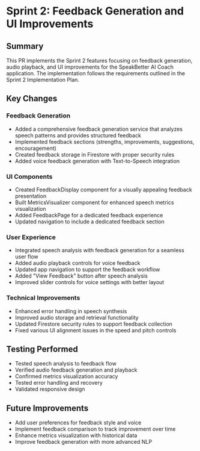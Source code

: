 # Sprint 2: Feedback Generation and UI Improvements

## Summary
This PR implements the Sprint 2 features focusing on feedback generation, audio playback, and UI improvements for the SpeakBetter AI Coach application. The implementation follows the requirements outlined in the Sprint 2 Implementation Plan.

## Key Changes

### Feedback Generation
- Added a comprehensive feedback generation service that analyzes speech patterns and provides structured feedback
- Implemented feedback sections (strengths, improvements, suggestions, encouragement)
- Created feedback storage in Firestore with proper security rules
- Added voice feedback generation with Text-to-Speech integration

### UI Components
- Created FeedbackDisplay component for a visually appealing feedback presentation
- Built MetricsVisualizer component for enhanced speech metrics visualization
- Added FeedbackPage for a dedicated feedback experience
- Updated navigation to include a dedicated feedback section

### User Experience
- Integrated speech analysis with feedback generation for a seamless user flow
- Added audio playback controls for voice feedback
- Updated app navigation to support the feedback workflow
- Added "View Feedback" button after speech analysis
- Improved slider controls for voice settings with better layout

### Technical Improvements
- Enhanced error handling in speech synthesis 
- Improved audio storage and retrieval functionality
- Updated Firestore security rules to support feedback collection
- Fixed various UI alignment issues in the speed and pitch controls

## Testing Performed
- Tested speech analysis to feedback flow
- Verified audio feedback generation and playback
- Confirmed metrics visualization accuracy
- Tested error handling and recovery
- Validated responsive design

## Future Improvements
- Add user preferences for feedback style and voice
- Implement feedback comparison to track improvement over time
- Enhance metrics visualization with historical data
- Improve feedback generation with more advanced NLP
